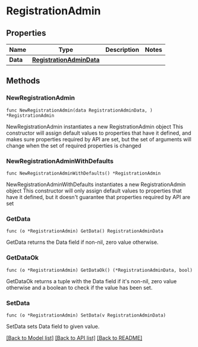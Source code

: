 # RegistrationAdmin

## Properties

Name | Type | Description | Notes
------------ | ------------- | ------------- | -------------
**Data** | [**RegistrationAdminData**](RegistrationAdminData.md) |  | 

## Methods

### NewRegistrationAdmin

`func NewRegistrationAdmin(data RegistrationAdminData, ) *RegistrationAdmin`

NewRegistrationAdmin instantiates a new RegistrationAdmin object
This constructor will assign default values to properties that have it defined,
and makes sure properties required by API are set, but the set of arguments
will change when the set of required properties is changed

### NewRegistrationAdminWithDefaults

`func NewRegistrationAdminWithDefaults() *RegistrationAdmin`

NewRegistrationAdminWithDefaults instantiates a new RegistrationAdmin object
This constructor will only assign default values to properties that have it defined,
but it doesn't guarantee that properties required by API are set

### GetData

`func (o *RegistrationAdmin) GetData() RegistrationAdminData`

GetData returns the Data field if non-nil, zero value otherwise.

### GetDataOk

`func (o *RegistrationAdmin) GetDataOk() (*RegistrationAdminData, bool)`

GetDataOk returns a tuple with the Data field if it's non-nil, zero value otherwise
and a boolean to check if the value has been set.

### SetData

`func (o *RegistrationAdmin) SetData(v RegistrationAdminData)`

SetData sets Data field to given value.



[[Back to Model list]](../README.md#documentation-for-models) [[Back to API list]](../README.md#documentation-for-api-endpoints) [[Back to README]](../README.md)



